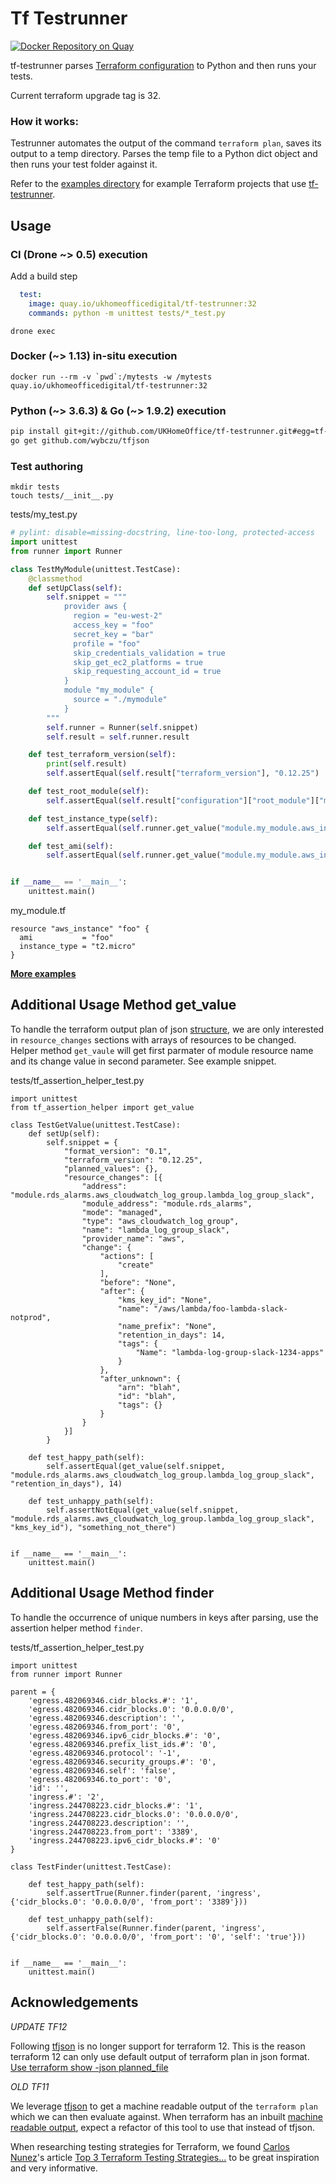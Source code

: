 # Tf Testrunner
[![Docker Repository on Quay](https://quay.io/repository/ukhomeofficedigital/tf-testrunner/status "Docker Repository on Quay")](https://quay.io/repository/ukhomeofficedigital/tf-testrunner)

tf-testrunner parses [Terraform configuration](https://www.terraform.io/docs/configuration/index.html) to Python and then runs your tests.

Current terraform upgrade tag is 32.

### How it works:

Testrunner automates the output of the command ```terraform plan```, saves its
output to a temp directory. Parses the temp file to a Python dict object and
then runs your test folder against it.

Refer to the [examples
directory](https://github.com/UKHomeOffice/tf-testrunner/tree/master/examples/basic-proof)
for example Terraform projects that use
[tf-testrunner](https://github.com/UKHomeOffice/tf-testrunner/).


## Usage

### CI (Drone ~> 0.5) execution
Add a build step
```yaml
  test:
    image: quay.io/ukhomeofficedigital/tf-testrunner:32
    commands: python -m unittest tests/*_test.py
``````
```shell
drone exec
```

### Docker (~> 1.13) in-situ execution
```shell
docker run --rm -v `pwd`:/mytests -w /mytests quay.io/ukhomeofficedigital/tf-testrunner:32
```

### Python (\~> 3.6.3) & Go (\~> 1.9.2) execution
```bash
pip install git+git://github.com/UKHomeOffice/tf-testrunner.git#egg=tf-testrunner
go get github.com/wybczu/tfjson
```

### Test authoring
```shell
mkdir tests
touch tests/__init__.py
```
tests/my_test.py
```python
# pylint: disable=missing-docstring, line-too-long, protected-access
import unittest
from runner import Runner

class TestMyModule(unittest.TestCase):
    @classmethod
    def setUpClass(self):
        self.snippet = """
            provider aws {
              region = "eu-west-2"
              access_key = "foo"
              secret_key = "bar"
              profile = "foo"
              skip_credentials_validation = true
              skip_get_ec2_platforms = true
              skip_requesting_account_id = true
            }
            module "my_module" {
              source = "./mymodule"
            }
        """
        self.runner = Runner(self.snippet)
        self.result = self.runner.result

    def test_terraform_version(self):
        print(self.result)
        self.assertEqual(self.result["terraform_version"], "0.12.25")

    def test_root_module(self):
        self.assertEqual(self.result["configuration"]["root_module"]["module_calls"]["my_module"]["source"], "./mymodule")

    def test_instance_type(self):
        self.assertEqual(self.runner.get_value("module.my_module.aws_instance.foo", "instance_type"), "t2.micro")

    def test_ami(self):
        self.assertEqual(self.runner.get_value("module.my_module.aws_instance.foo", "ami"), "foo")


if __name__ == '__main__':
    unittest.main()
```
my_module.tf
```hcl-terraform
resource "aws_instance" "foo" {
  ami           = "foo"
  instance_type = "t2.micro"
}
```

**[More examples](examples)**

## Additional Usage Method get_value

To handle the terraform output plan of json [structure](https://www.terraform.io/docs/internals/json-format.html), we are only interested in ``resource_changes`` sections with arrays of resources to be changed. Helper method  ```get_vaule``` will get first parmater of module resource name and its change value in second parameter.
See example snippet.

tests/tf_assertion_helper_test.py
```hcl-terraform
import unittest
from tf_assertion_helper import get_value

class TestGetValue(unittest.TestCase):
    def setUp(self):
        self.snippet = {
            "format_version": "0.1",
            "terraform_version": "0.12.25",
            "planned_values": {},
            "resource_changes": [{
                "address": "module.rds_alarms.aws_cloudwatch_log_group.lambda_log_group_slack",
                "module_address": "module.rds_alarms",
                "mode": "managed",
                "type": "aws_cloudwatch_log_group",
                "name": "lambda_log_group_slack",
                "provider_name": "aws",
                "change": {
                    "actions": [
                        "create"
                    ],
                    "before": "None",
                    "after": {
                        "kms_key_id": "None",
                        "name": "/aws/lambda/foo-lambda-slack-notprod",
                        "name_prefix": "None",
                        "retention_in_days": 14,
                        "tags": {
                            "Name": "lambda-log-group-slack-1234-apps"
                        }
                    },
                    "after_unknown": {
                        "arn": "blah",
                        "id": "blah",
                        "tags": {}
                    }
                }
            }]
        }

    def test_happy_path(self):
        self.assertEqual(get_value(self.snippet, "module.rds_alarms.aws_cloudwatch_log_group.lambda_log_group_slack", "retention_in_days"), 14)

    def test_unhappy_path(self):
        self.assertNotEqual(get_value(self.snippet, "module.rds_alarms.aws_cloudwatch_log_group.lambda_log_group_slack", "kms_key_id"), "something_not_there")


if __name__ == '__main__':
    unittest.main()

```


## Additional Usage Method finder

To handle the occurrence of unique numbers in keys after parsing, use the assertion helper method ```finder```.

tests/tf_assertion_helper_test.py
```hcl-terraform
import unittest
from runner import Runner

parent = {
    'egress.482069346.cidr_blocks.#': '1',
    'egress.482069346.cidr_blocks.0': '0.0.0.0/0',
    'egress.482069346.description': '',
    'egress.482069346.from_port': '0',
    'egress.482069346.ipv6_cidr_blocks.#': '0',
    'egress.482069346.prefix_list_ids.#': '0',
    'egress.482069346.protocol': '-1',
    'egress.482069346.security_groups.#': '0',
    'egress.482069346.self': 'false',
    'egress.482069346.to_port': '0',
    'id': '',
    'ingress.#': '2',
    'ingress.244708223.cidr_blocks.#': '1',
    'ingress.244708223.cidr_blocks.0': '0.0.0.0/0',
    'ingress.244708223.description': '',
    'ingress.244708223.from_port': '3389',
    'ingress.244708223.ipv6_cidr_blocks.#': '0'
}

class TestFinder(unittest.TestCase):

    def test_happy_path(self):
        self.assertTrue(Runner.finder(parent, 'ingress', {'cidr_blocks.0': '0.0.0.0/0', 'from_port': '3389'}))

    def test_unhappy_path(self):
        self.assertFalse(Runner.finder(parent, 'ingress', {'cidr_blocks.0': '0.0.0.0/0', 'from_port': '0', 'self': 'true'}))


if __name__ == '__main__':
    unittest.main()
```

## Acknowledgements

*UPDATE TF12*

Following [tfjson](https://github.com/palantir/tfjson) is no longer support for terraform 12. This is the reason terraform 12 can only use default output of terraform plan in json format. [Use terraform show -json planned_file](https://www.terraform.io/docs/internals/json-format.html)

*OLD TF11*

We leverage [tfjson](https://github.com/palantir/tfjson) to get a machine
readable output of the `terraform plan` which we can then evaluate against.
When terraform has an inbuilt [machine readable
output](https://github.com/hashicorp/terraform/pull/3170), expect a refactor of
this tool to use that instead of tfjson.

When researching testing strategies for Terraform, we found [Carlos Nunez](https://github.com/carlosonunez)'s article [Top 3 Terraform Testing Strategies...](https://www.contino.io/insights/top-3-terraform-testing-strategies-for-ultra-reliable-infrastructure-as-code) to be great inspiration and very informative.

